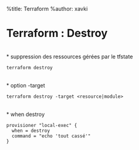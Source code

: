 %title: Terraform
%author: xavki


# Terraform : Destroy


<br>
* suppression des ressources gérées par le tfstate

```
terraform destroy
```

<br>
* option -target

```
terraform destroy -target <resource|module>
```

<br>
* when destroy

```
provisioner "local-exec" {
  when = destroy
  command = "echo 'tout cassé'"
}
```
